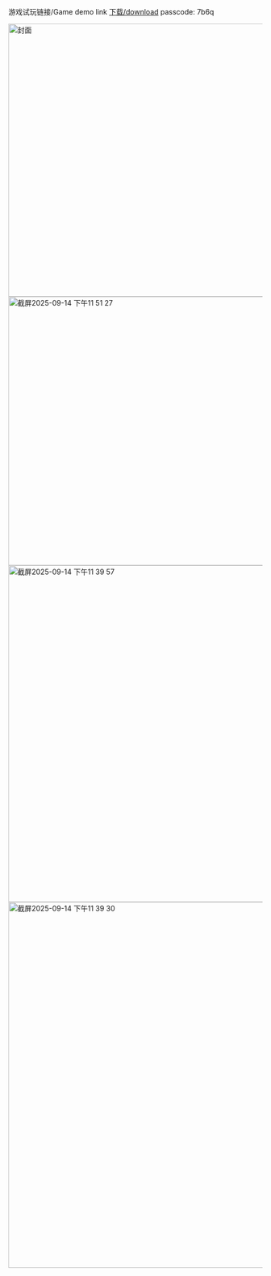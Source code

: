 游戏试玩链接/Game demo link [下载/download](https://pan.baidu.com/s/1UYNdk256_XuiNPAJnnAgkg?pwd=7b6q)  passcode: 7b6q

<img width="960" height="540" alt="封面" src="https://github.com/user-attachments/assets/f9b40ed1-b177-4ff9-ab3c-28d07b1e8914" />
<img width="953" height="532" alt="截屏2025-09-14 下午11 51 27" src="https://github.com/user-attachments/assets/a2da3d37-063c-4032-ae4d-2d8bc4c5ff08" />
<img width="1327" height="666" alt="截屏2025-09-14 下午11 39 57" src="https://github.com/user-attachments/assets/ec6b1f32-fa5c-4da5-8893-26ee9f2370a8" />
<img width="1211" height="724" alt="截屏2025-09-14 下午11 39 30" src="https://github.com/user-attachments/assets/376d019f-a046-4fe8-b42e-0f977f806b96" />

